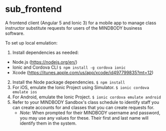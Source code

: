 # sub_frontend
A frontend client (Angular 5 and Ionic 3) for a mobile app to manage class instructor substitute requests for users of the MINDBODY business software.

To set up local emulation:
1. Install dependencies as needed:
  * Node.js (https://nodejs.org/en/)
  * Ionic and Cordova CLI
    `$ npm install -g cordova ionic`
  * Xcode (https://itunes.apple.com/us/app/xcode/id497799835?mt=12)
2. Install the Node package dependencies.
   `$ npm install`
3. For iOS, emulate the Ionic Project using Simulator.
   `$ ionic cordova emulate ios`
4. For Android, emulate the Ionic Project.
   `$ ionic cordova emulate android`
4. Refer to your MINDBODY Sandbox's class schedule to identify staff you can create accounts for and classes that you can create requests for.
   * _Note:_ When prompted for their MINDBODY username and password, you may use any values for these. Their first and last name will identify them in the system.
